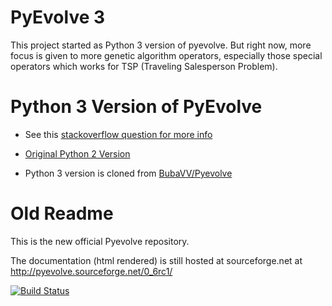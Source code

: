 # PyEvolve 3

This project started as Python 3 version of pyevolve.
But right now, more focus is given to more genetic algorithm operators, especially those special operators which works for TSP (Traveling Salesperson Problem).




# Python 3 Version of PyEvolve

- See this [stackoverflow question for more info](https://stackoverflow.com/questions/38647052/use-pyevolve-in-python-3/41539338)

- [Original Python 2 Version](https://github.com/perone/Pyevolve)

- Python 3 version is cloned from [BubaVV/Pyevolve](https://github.com/BubaVV/Pyevolve)


# Old Readme

This is the new official Pyevolve repository.

The documentation (html rendered) is still hosted at sourceforge.net at http://pyevolve.sourceforge.net/0_6rc1/

[![Build Status](https://travis-ci.org/BubaVV/Pyevolve.svg?branch=master)](https://travis-ci.org/BubaVV/Pyevolve)
